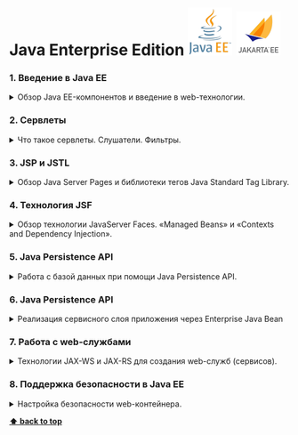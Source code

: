 
# Java Enterprise Edition ![JavaEE logo](https://github.com/InsaneDan/InsaneDan/blob/main/java-ee-logo%2080x80.png) ![Jakarta logo](https://github.com/InsaneDan/InsaneDan/blob/main/jakarta_ee_80x80.png) 

### 1. Введение в Java EE
<details>
<summary>Обзор Java EE-компонентов и введение в web-технологии.</summary>
Дата урока: 27.01.2021 MSK (UTC+3).  
  
1. Установить среду разработки IntelliJ IDEA (если не установлена)
1. Установить сервер приложений WIldfly.
1. Создать и запустить новый проект по инструкции из данной методички
1. Создать в приложении одни класс сервлета по инструкции преподавателя
1. Добавить логирование в класс сервлета
1. В качетсве ДЗ помимо кода выложить фрагмент лога сервера приложений со следами работы вашего приложения
</details>

### 2. Сервлеты
<details>
<summary>Что такое сервлеты. Слушатели. Фильтры.</summary>
Дата урока: 03.02.2021 MSK (UTC+3).  
  
1. Сервлеты будут выполнять роль контроллеров в разрабатываемом приложении, поэтому необходимо создать:  
  a. Сервлет для главной страницы /main;  
  b. Сервлет для каталога товаров /catalog;  
  c. Сервлет для товара /product;  
  d. Сервлет для корзины /cart;  
  e. Сервлет для оформления заказа /order.  
2. В каждый сервлет добавить:  
  a. Заголовок с именем страницы (товары, товар, корзина и т.д.);  
  b. Список (навигационное меню), с помощью которого можно перемещаться между созданными сервлетами.  
3. Добавить обработку исключений для кодов 404 и 403.
4. Создать фильтр для всех сервлетов, который будет добавлять к заголовку HTTP-ответа кодировку UTF-8.
</details>

### 3. JSP и JSTL
<details>
<summary>Обзор Java Server Pages и библиотеки тегов Java Standard Tag Library.</summary>
Дата урока: 10.02.2021 MSK (UTC+3).  
  
1. Создать jsp-страницы и сервлеты-контроллеры для сущностей Пользователь (User) и Категория продукта (Category). Можно для какой-то одной, но лучше создать обе.
2. Реализовать для этих сущностей весь функционал, показанный преподавателем на уроке для сущности Product.
3. Добавить к этому функционалу возможность создавать новый экземпляр сущности и удалять сущность.
4. Можно и нужно использовать те же HTML шаблоны, что на уроке использовал преподаватель.
</details>

### 4. Технология JSF
<details>
<summary>Обзор технологии JavaServer Faces. «Managed Beans» и «Contexts and Dependency Injection».</summary>
Дата урока: 17.02.2021 MSK (UTC+3).  
  
1. Переписать ранее написанное приложение при помощи технологий JSF и CDI
2. Реализовать корзину при помощи сессионного бина.
</details>

### 5. Java Persistence API
<details>
<summary>Работа с базой данных при помощи Java Persistence API.</summary>
Дата урока: 24.02.2021 MSK (UTC+3).  
  
</details>

### 6. Java Persistence API
<details>
<summary>Реализация сервисного слоя приложения через Enterprise Java Bean</summary>
Дата урока: 03.03.2021 MSK (UTC+3).  
  
</details>

### 7. Работа с web-службами
<details>
<summary>Технологии JAX-WS и JAX-RS для создания web-служб (сервисов).</summary>
Дата урока: 10.03.2021 MSK (UTC+3).  
  
</details>

### 8. Поддержка безопасности в Java EE
<details>
<summary>Настройка безопасности web-контейнера.</summary>
Дата урока: 17.03.2021 MSK (UTC+3).  
  
</details>

**[⬆ back to top](#java-enterprise-edition--)**

